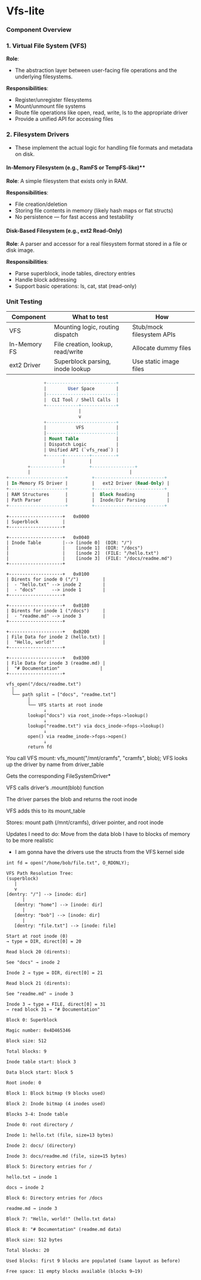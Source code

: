 # Vfs-lite

### **Component Overview**
### 1. Virtual File System (VFS)

**Role**:
- The abstraction layer between user-facing file operations and the underlying filesystems.

**Responsibilities**:
- Register/unregister filesystems
- Mount/unmount file systems
- Route file operations like open, read, write, ls to the appropriate driver
- Provide a unified API for accessing files

### 2. Filesystem Drivers

- These implement the actual logic for handling file formats and metadata on disk.

#### In-Memory Filesystem (e.g., RamFS or TempFS-like)**
**Role**: A simple filesystem that exists only in RAM.

**Responsibilities**:
- File creation/deletion
- Storing file contents in memory (likely hash maps or flat structs)
- No persistence — for fast access and testability

#### Disk-Based Filesystem (e.g., ext2 Read-Only)
**Role**: A parser and accessor for a real filesystem format stored in a file or disk image.

**Responsibilities**:
- Parse superblock, inode tables, directory entries
- Handle block addressing
- Support basic operations: ls, cat, stat (read-only)

###  **Unit Testing**
| Component    | What to test                      | How                       |
| ------------ | --------------------------------- | ------------------------- |
| VFS          | Mounting logic, routing dispatch  | Stub/mock filesystem APIs |
| In-Memory FS | File creation, lookup, read/write | Allocate dummy files      |
| ext2 Driver  | Superblock parsing, inode lookup  | Use static image files    |




```sql
              +--------------------------+
              |        User Space        |
              |--------------------------|
              |  CLI Tool / Shell Calls  |
              +------------+-------------+
                           |
                           v
              +--------------------------+
              |           VFS            |
              |--------------------------|
              | Mount Table              |
              | Dispatch Logic           |
              | Unified API (`vfs_read`) |
              +------+---------+---------+
                     |         |
        +------------+         +----------------+
        |                                     |
+---------------------+         +--------------------------+
| In-Memory FS Driver |         |   ext2 Driver (Read-Only) |
+---------------------+         +--------------------------+
| RAM Structures      |         |  Block Reading            |
| Path Parser         |         |  Inode/Dir Parsing        |
+---------------------+         +--------------------------+

```
```
+--------------------+   0x0000
| Superblock         |
+--------------------+

+--------------------+   0x0040
| Inode Table        |--> [inode 0]  (DIR: "/")
|                    |    [inode 1]  (DIR: "/docs")
|                    |    [inode 2]  (FILE: "/hello.txt")
|                    |    [inode 3]  (FILE: "/docs/readme.md")
+--------------------+

+--------------------+   0x0100
| Dirents for inode 0 ("/")         |
|  - "hello.txt" --> inode 2        |
|  - "docs"      --> inode 1        |
+--------------------+

+--------------------+   0x0180
| Dirents for inode 1 ("/docs")     |
|  - "readme.md" --> inode 3        |
+--------------------+

+--------------------+   0x0200
| File Data for inode 2 (hello.txt) |
|  "Hello, world!"                  |
+--------------------+

+--------------------+   0x0300
| File Data for inode 3 (readme.md) |
|  "# Documentation"               |
+--------------------+
```
```
vfs_open("/docs/readme.txt")
  │
  └── path split → ["docs", "readme.txt"]
        │
        └── VFS starts at root inode
              ↓
        lookup("docs") via root_inode->fops->lookup()
              ↓
        lookup("readme.txt") via docs_inode->fops->lookup()
              ↓
        open() via readme_inode->fops->open()
              ↓
        return fd
```

You call VFS mount:
vfs_mount("/mnt/cramfs", "cramfs", blob);
VFS looks up the driver by name from driver_table

Gets the corresponding FileSystemDriver*

VFS calls driver’s .mount(blob) function

The driver parses the blob and returns the root inode

VFS adds this to its mount_table

Stores: mount path (/mnt/cramfs), driver pointer, and root inode

Updates I need to do: 
Move from the data blob I have to blocks of memory to be more realistic

- I am gonna have the drivers use the structs from the VFS kernel side

```
int fd = open("/home/bob/file.txt", O_RDONLY);

VFS Path Resolution Tree:
(superblock)
   |
   v
[dentry: "/"] --> [inode: dir]
      |
   [dentry: "home"] --> [inode: dir]
      |
   [dentry: "bob"] --> [inode: dir]
      |
   [dentry: "file.txt"] --> [inode: file]

Start at root inode (0)
→ type = DIR, direct[0] = 20

Read block 20 (dirents):

See "docs" → inode 2

Inode 2 → type = DIR, direct[0] = 21

Read block 21 (dirents):

See "readme.md" → inode 3

Inode 3 → type = FILE, direct[0] = 31
→ read block 31 → "# Documentation"
```

```
Block 0: Superblock

Magic number: 0x4D465346

Block size: 512

Total blocks: 9

Inode table start: block 3

Data block start: block 5

Root inode: 0

Block 1: Block bitmap (9 blocks used)

Block 2: Inode bitmap (4 inodes used)

Blocks 3-4: Inode table

Inode 0: root directory /

Inode 1: hello.txt (file, size=13 bytes)

Inode 2: docs/ (directory)

Inode 3: docs/readme.md (file, size=15 bytes)

Block 5: Directory entries for /

hello.txt → inode 1

docs → inode 2

Block 6: Directory entries for /docs

readme.md → inode 3

Block 7: "Hello, world!" (hello.txt data)

Block 8: "# Documentation" (readme.md data)
```

```
Block size: 512 bytes

Total blocks: 20

Used blocks: first 9 blocks are populated (same layout as before)

Free space: 11 empty blocks available (blocks 9–19)
```